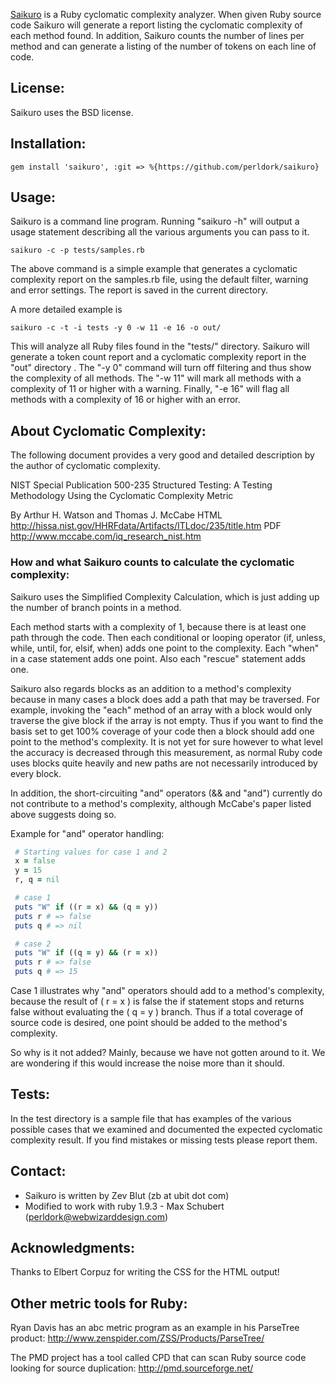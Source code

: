 [Saikuro][1] is a Ruby cyclomatic complexity analyzer.  When given Ruby
source code Saikuro will generate a report listing the cyclomatic
complexity of each method found.  In addition, Saikuro counts the
number of lines per method and can generate a listing of the number of
tokens on each line of code.

[1]: http://saikuro.rubyforge.org "Originally hosted on Ruby Forge, authored by Zev Blut"

## License:
Saikuro uses the BSD license.

## Installation:

    gem install 'saikuro', :git => %{https://github.com/perldork/saikuro}

## Usage:

Saikuro is a command line program.
Running "saikuro -h" will output a usage statement describing all
the various arguments you can pass to it.

    saikuro -c -p tests/samples.rb

The above command is a simple example that generates a cyclomatic
complexity report on the samples.rb file, using the default filter,
warning and error settings. The report is saved in the current
directory.

A more detailed example is

    saikuro -c -t -i tests -y 0 -w 11 -e 16 -o out/

This will analyze all Ruby files found in the "tests/" directory.
Saikuro will generate a token count report and a cyclomatic complexity
report in the "out" directory .  The "-y 0" command will turn off
filtering and thus show the complexity of all methods.  The "-w 11"
will mark all methods with a complexity of 11 or higher with a
warning.  Finally, "-e 16" will flag all methods with a complexity of
16 or higher with an error.


## About Cyclomatic Complexity:

The following document provides a very good and detailed description
by the author of cyclomatic complexity.

NIST Special Publication 500-235
Structured Testing: A Testing Methodology Using the Cyclomatic
Complexity Metric

By Arthur H. Watson and Thomas J. McCabe
HTML
http://hissa.nist.gov/HHRFdata/Artifacts/ITLdoc/235/title.htm
PDF
http://www.mccabe.com/iq_research_nist.htm


### How and what Saikuro counts to calculate the cyclomatic complexity:

Saikuro uses the Simplified Complexity Calculation, which is just
adding up the number of branch points in a method.

Each method starts with a complexity of 1, because there is at least
one path through the code.  Then each conditional or looping operator
(if, unless, while, until, for, elsif, when) adds one point to the
complexity. Each "when" in a case statement adds one point.  Also each
"rescue" statement adds one.

Saikuro also regards blocks as an addition to a method's complexity
because in many cases a block does add a path that may be traversed.
For example, invoking the "each" method of an array with a block would
only traverse the give block if the array is not empty.  Thus if you
want to find the basis set to get 100% coverage of your code then a
block should add one point to the method's complexity.  It is not yet
for sure however to what level the accuracy is decreased through this
measurement, as normal Ruby code uses blocks quite heavily and new
paths are not necessarily introduced by every block.

In addition, the short-circuiting "and" operators (&& and "and")
currently do not contribute to a method's complexity, although
McCabe's paper listed above suggests doing so.


Example for "and" operator handling:

```ruby
 # Starting values for case 1 and 2
 x = false
 y = 15
 r, q = nil

 # case 1
 puts "W" if ((r = x) && (q = y))
 puts r # => false
 puts q # => nil

 # case 2
 puts "W" if ((q = y) && (r = x))
 puts r # => false
 puts q # => 15
```

Case 1 illustrates why "and" operators should add to a method's
complexity, because the result of ( r = x ) is false the if statement
stops and returns false without evaluating the ( q = y ) branch.  Thus
if a total coverage of source code is desired, one point should be
added to the method's complexity.

So why is it not added?
Mainly, because we have not gotten around to it.  We are wondering if
this would increase the noise more than it should.

## Tests:

In the test directory is a sample file that has examples of the
various possible cases that we examined and documented the expected
cyclomatic complexity result.  If you find mistakes or missing tests
please report them.

## Contact:

- Saikuro is written by Zev Blut (zb at ubit dot com)
- Modified to work with ruby 1.9.3 - Max Schubert (perldork@webwizarddesign.com)

## Acknowledgments:

Thanks to Elbert Corpuz for writing the CSS for the HTML output!

## Other metric tools for Ruby:

Ryan Davis has an abc metric program as an example in his ParseTree
product:  http://www.zenspider.com/ZSS/Products/ParseTree/

The PMD project has a tool called CPD that can scan Ruby source code
looking for source duplication:  http://pmd.sourceforge.net/
